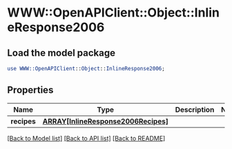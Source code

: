 # WWW::OpenAPIClient::Object::InlineResponse2006

## Load the model package
```perl
use WWW::OpenAPIClient::Object::InlineResponse2006;
```

## Properties
Name | Type | Description | Notes
------------ | ------------- | ------------- | -------------
**recipes** | [**ARRAY[InlineResponse2006Recipes]**](InlineResponse2006Recipes.md) |  | 

[[Back to Model list]](../README.md#documentation-for-models) [[Back to API list]](../README.md#documentation-for-api-endpoints) [[Back to README]](../README.md)


